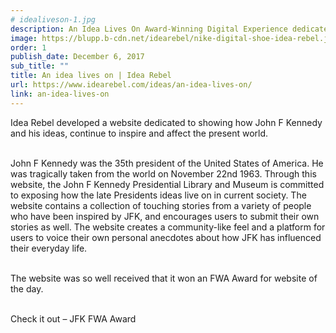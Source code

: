 ```yaml
---
# idealiveson-1.jpg
description: An Idea Lives On Award-Winning Digital Experience dedicated to JFK
image: https://blupp.b-cdn.net/idearebel/nike-digital-shoe-idea-rebel.jpeg?quality=80&width=800
order: 1
publish_date: December 6, 2017
sub_title: ""
title: An idea lives on | Idea Rebel
url: https://www.idearebel.com/ideas/an-idea-lives-on/
link: an-idea-lives-on
---
```

Idea Rebel developed a website dedicated to showing how John F Kennedy and his ideas, continue to inspire and affect the present world.

\
John F Kennedy was the 35th president of the United States of America. He was tragically taken from the world on November 22nd 1963. Through this website, the John F Kennedy Presidential Library and Museum is committed to exposing how the late Presidents ideas live on in current society. The website contains a collection of touching stories from a variety of people who have been inspired by JFK, and encourages users to submit their own stories as well. The website creates a community-like feel and a platform for users to voice their own personal anecdotes about how JFK has influenced their everyday life.

\
The website was so well received that it won an FWA Award for website of the day.

\
Check it out – JFK FWA Award
